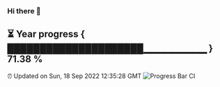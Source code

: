 ### Hi there 👋
⏳ Year progress { █████████████████████▁▁▁▁▁▁▁▁▁ } 71.38 %
---
⏰ Updated on Sun, 18 Sep 2022 12:35:28 GMT
![Progress Bar CI](https://github.com/liununu/liununu/workflows/Progress%20Bar%20CI/badge.svg)
